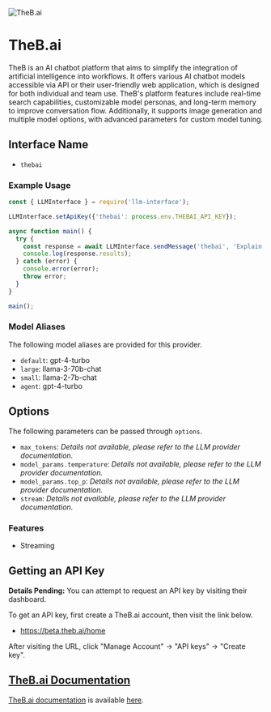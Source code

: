 ![TheB.ai](https://samestrin.github.io/media/llm-interface/thebai.png)

# TheB.ai

TheB is an AI chatbot platform that aims to simplify the integration of artificial intelligence into workflows. It offers various AI chatbot models accessible via API or their user-friendly web application, which is designed for both individual and team use. TheB's platform features include real-time search capabilities, customizable model personas, and long-term memory to improve conversation flow. Additionally, it supports image generation and multiple model options, with advanced parameters for custom model tuning.

## Interface Name

- `thebai`

### Example Usage

```javascript
const { LLMInterface } = require('llm-interface');

LLMInterface.setApiKey({'thebai': process.env.THEBAI_API_KEY});

async function main() {
  try {
    const response = await LLMInterface.sendMessage('thebai', 'Explain the importance of low latency LLMs.');
    console.log(response.results);
  } catch (error) {
    console.error(error);
    throw error;
  }
}

main();
```

### Model Aliases

The following model aliases are provided for this provider. 

- `default`: gpt-4-turbo
- `large`: llama-3-70b-chat
- `small`: llama-2-7b-chat
- `agent`: gpt-4-turbo


## Options

The following parameters can be passed through `options`.

- `max_tokens`: _Details not available, please refer to the LLM provider documentation._
- `model_params.temperature`: _Details not available, please refer to the LLM provider documentation._
- `model_params.top_p`: _Details not available, please refer to the LLM provider documentation._
- `stream`: _Details not available, please refer to the LLM provider documentation._


### Features

- Streaming


## Getting an API Key

**Details Pending:** You can attempt to request an API key by visiting their dashboard.

To get an API key, first create a TheB.ai account, then visit the link below.

- https://beta.theb.ai/home

After visiting the URL, click "Manage Account" -> "API keys" -> "Create key".


## [TheB.ai Documentation](https://docs.theb.ai/)

[TheB.ai documentation](https://docs.theb.ai/) is available [here](https://docs.theb.ai/).

